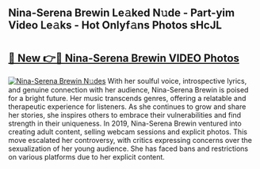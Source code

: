 ## Nina-Serena Brewin Le𝚊ked N𝚞de - Part-yim Video Le𝚊ks - Hot Onlyf𝚊ns Photos sHcJL

# <h2><a href="http://ac49971.deff.icu/?id=Nina-Serena+Brewin">🔗 New 👉🔴 Nina-Serena Brewin VIDEO Photos</a></h2>

[![Nina-Serena Brewin N𝚞des](https://i.imgur.com/rIISA9y.gif)](http://ac49971.deff.icu/?id=Nina-Serena+Brewin)
With her soulful voice, introspective lyrics, and genuine connection with her audience, Nina-Serena Brewin is poised for a bright future. Her music transcends genres, offering a relatable and therapeutic experience for listeners. As she continues to grow and share her stories, she inspires others to embrace their vulnerabilities and find strength in their uniqueness. In 2019, Nina-Serena Brewin ventured into creating adult content, selling webcam sessions and explicit photos. This move escalated her controversy, with critics expressing concerns over the sexualization of her young audience. She has faced bans and restrictions on various platforms due to her explicit content.
